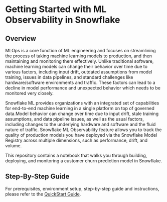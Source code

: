 # Getting Started with ML Observability in Snowflake

## Overview

MLOps is a core function of ML engineering and focuses on streamlining the process of taking machine learning models to production, and then maintaining and monitoring them effectively.  Unlike traditional software, machine learning models can change their behavior over time due to various factors, including input drift, outdated assumptions from model training, issues in data pipelines, and standard challenges like hardware/software environments and traffic. These factors can lead to a decline in model performance and unexpected behavior which needs to be monitored very closely.

Snowflake ML provides organizations with an integrated set of capabilities for end-to-end machine learning in a single platform on top of governed data.Model behavior can change over time due to input drift, stale training assumptions, and data pipeline issues, as well as the usual factors, including changes to the underlying hardware and software and the fluid nature of traffic. Snowflake ML Observability feature allows you to track the quality of production models you have deployed via the Snowflake Model Registry across multiple dimensions, such as performance, drift, and volume.

This repository contains a notebook that walks you through building, deploying, and monitoring a customer churn prediction model in Snowflake.


## Step-By-Step Guide

For prerequisites, environment setup, step-by-step guide and instructions, please refer to the [QuickStart Guide](https://quickstarts.snowflake.com/guide/getting-started-with-ml-observability-in-snowflake/index.html?index=..%2F..index#0).
